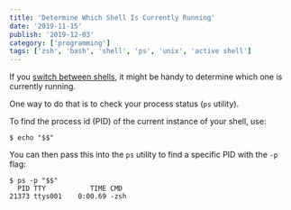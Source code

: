```yaml
---
title: 'Determine Which Shell Is Currently Running'
date: '2019-11-15'
publish: '2019-12-03'
category: ['programming']
tags: ['zsh', 'bash', 'shell', 'ps', 'unix', 'active shell']
---
```


If you [switch between shells](change-default-shell-zsh), it might be handy to determine which one is currently running.

One way to do that is to check your process status (`ps` utility).

To find the process id (PID) of the current instance of your shell, use:

```shell
$ echo "$$"
```

You can then pass this into the `ps` utility to find a specific PID with the `-p` flag:

```shell
$ ps -p "$$"
  PID TTY           TIME CMD
21373 ttys001    0:00.69 -zsh
```

